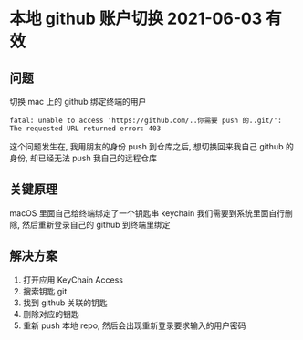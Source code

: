 # 本地 github 账户切换 2021-06-03 有效

## 问题

切换 mac 上的 github 绑定终端的用户

`fatal: unable to access 'https://github.com/..你需要 push 的..git/': The requested URL returned error: 403`

这个问题发生在, 我用朋友的身份 push 到仓库之后, 想切换回来我自己 github 的身份, 却已经无法 push 我自己的远程仓库

## 关键原理

macOS 里面自己给终端绑定了一个钥匙串 keychain 我们需要到系统里面自行删除, 然后重新登录自己的 github 到终端里绑定

## 解决方案

1. 打开应用 KeyChain Access 
2. 搜索钥匙 git
3. 找到 github 关联的钥匙
4. 删除对应的钥匙
5. 重新 push 本地 repo, 然后会出现重新登录要求输入的用户密码

